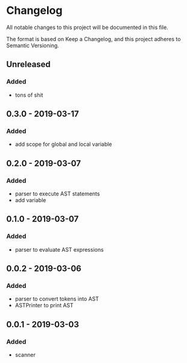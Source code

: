 # Changelog
All notable changes to this project will be documented in this file.

The format is based on Keep a Changelog, and this project adheres to Semantic Versioning.

## Unreleased
### Added
- tons of shit

## 0.3.0 - 2019-03-17
### Added
- add scope for global and local variable

## 0.2.0 - 2019-03-07
### Added
- parser to execute AST statements
- add variable

## 0.1.0 - 2019-03-07
### Added
- parser to evaluate AST expressions

## 0.0.2 - 2019-03-06
### Added
- parser to convert tokens into AST
- ASTPrinter to print AST

## 0.0.1 - 2019-03-03
### Added
- scanner